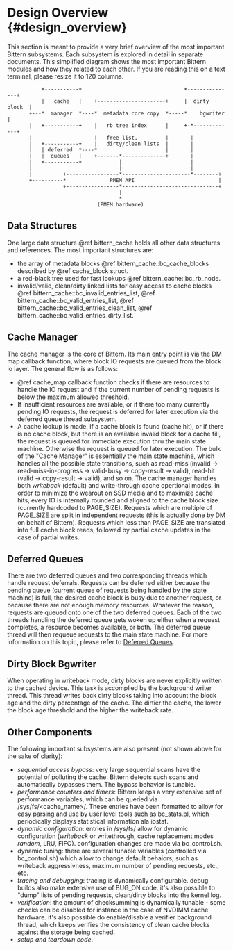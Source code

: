 # Design Overview {#design_overview}

This section is meant to provide a very brief overview of the most important Bittern subsystems. Each subsystem is explored in detail in separate documents.
This simplified diagram shows the most important Bittern modules and how they related to each other. If you are reading this on a text terminal, please resize it to 120 columns.


               +-----------+                                 +---------------+
               |   cache   |    +----------------------+     |  dirty block  |
           +---*  manager  *----*  metadata core copy  *-----*    bgwriter   |
           |   +-----------+    |   rb tree index      |     +-*-------------+
           |                    |   free list,         |       |
           |   +-----------+    |   dirty/clean lists  |       |
           |   | deferred  *----*                      |       |
           |   |  queues   |    +-------*--------------+       |
           |   +-----------+            |                      |
           |                            |                      |
           |          +-----------------*----------------------*--------+
           +----------*              PMEM_API                           |
                      +-----------------*-------------------------------+
                                        |
                                        *
                                 (PMEM hardware)


## Data Structures
One large data structure @ref bittern_cache holds all other data structures and references. The most important structures are:
* the array of metadata blocks @ref bittern_cache::bc_cache_blocks described by @ref cache_block struct.
* a red-black tree used for fast lookups @ref bittern_cache::bc_rb_node.
* invalid/valid, clean/dirty linked lists for easy access to cache blocks
@ref bittern_cache::bc_invalid_entries_list, @ref bittern_cache::bc_valid_entries_list,  @ref bittern_cache::bc_valid_entries_clean_list, @ref bittern_cache::bc_valid_entries_dirty_list.

## Cache Manager
The cache manager is the core of Bittern. Its main entry point is via the DM map callback function, where block IO requests are queued from the block io layer. The general flow is as follows:
* @ref cache_map callback function checks if there are resources to handle the IO request and if the current number of pending requests is below the maximum allowed threshold.
* If insufficient resources are available, or if there too many currently pending IO requests, the request is deferred for later execution via the deferred queue thread subsystem.
* A cache lookup is made. If a cache block is found (cache hit), or if there is no cache block, but there is an available invalid block for a cache fill, the request is queued for immediate execution thru the main state machine. Otherwise the request is queued for later execution.
The bulk of the "Cache Manager" is essentially the main state machine, which handles all the possible state transitions, such as read-miss (invalid -> read-miss-in-progress -> valid-busy -> copy-result -> valid), read-hit (valid -> copy-result -> valid), and so on.
The cache manager handles both *writeback* (default) and write-through cache opertional modes.
In order to minimize the wearout on SSD media and to maximize cache hits, every IO is internally rounded and aligned to the cache block size (currently hardcoded to PAGE_SIZE). Requests which are multiple of PAGE_SIZE are split in independent requests (this is actually done by DM on behalf of Bittern). Requests which less than PAGE_SIZE are translated into full cache block reads, followed by partial cache updates in the case of partial writes.

## Deferred Queues
There are two deferred queues and two corresponding threads which handle request deferrals. Requests can be deferred either because the pending queue (current queue of requests being handled by the state machine) is full, the desired cache block is busy due to another request, or because there are not enough memory resources. Whatever the reason, requests are queued onto one of the two deferred queues. Each of the two threads handling the deferred queue gets woken up either when a request completes, a resource becomes available, or both. The deferred queue thread will then requeue requests to the main state machine. For more information on this topic, please refer to [Deferred Queues](doxy_deferredqueues.md).

## Dirty Block Bgwriter
When operating in writeback mode, dirty blocks are never explicitly written to the cached device. This task is accomplied by the background writer thread.
This thread writes back dirty blocks taking into account the block age and the dirty percentage of the cache. The dirtier the cache, the lower the block age threshold and the higher the writeback rate.

## Other Components
The following important subsystems are also present (not shown above for the sake of clarity):
* *sequential access bypass*: very large sequential scans have the potential of polluting the cache. Bittern detects such scans and automatically bypasses them. The bypass behavior is tunable.
* *performance counters and timers*: Bittern keeps a very extensive set of performance variables, which can be queried via /sys/fs/<cache_name>/. These entries have been formatted to allow for easy parsing and use by user level tools such as bc_stats.pl, which periodically displays statistical information ala iostat.
* *dynamic configuration*: entries in /sys/fs/ allow for dynamic configuration (*writeback* or writethrough, cache replacement modes *random*, LRU, FIFO). configuration changes are made via bc_control.sh.
* dynamic tuning: there are several tunable variables (controlled via bc_control.sh)  which allow to change default behaiors, such as writeback aggressivness, maximum number of pending requests, etc., etc.
* *tracing and debugging*: tracing is dynamically configurable. debug builds also make extensive use of BUG_ON code. it's also possible to "dump" lists of pending requests, clean/dirty blocks into the kernel log.
* *verification*: the amount of checksumming is dynamically tunable - some checks can be disabled for instance in the case of NVDIMM cache hardware. it's also possible do enable/disable a verifier background thread, which keeps verifies the consistency of clean cache blocks against the storage being cached.
* *setup and teardown code*.
